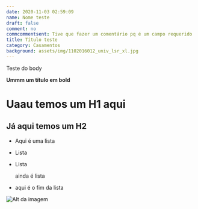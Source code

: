 ```yaml
---
date: 2020-11-03 02:59:09
name: Nome teste
draft: false
comment: no
commcommentsent: Tive que fazer um comentário pq é um campo requerido
title: Título teste
category: Casamentos
background: assets/img/1102016012_univ_lsr_xl.jpg
---
```

Teste do body

**Ummm um título em bold**

# **Uaau temos um H1 aqui**

## Já aqui temos um H2

* Aqui é uma lista
* Lista
* Lista

  ainda é lista
* aqui é o fim da lista

![Alt da imagem](assets/img/002.jpg "Título da imagem")